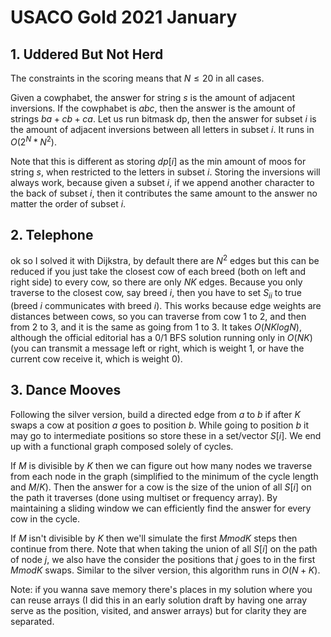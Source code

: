# USACO Gold 2021 January

## 1. Uddered But Not Herd

The constraints in the scoring means that $N \le 20$ in all cases.

Given a cowphabet, the answer for string $s$ is the amount of adjacent inversions. If the cowphabet is $abc$, then the answer is the amount of strings $ba+cb+ca$. Let us run bitmask dp, then the answer for subset $i$ is the amount of adjacent inversions between all letters in subset $i$. It runs in $O(2^N*N^2)$.

Note that this is different as storing $dp[i]$ as the min amount of moos for string $s$, when restricted to the letters in subset $i$. Storing the inversions will always work, because given a subset $i$, if we append another character to the back of subset $i$, then it contributes the same amount to the answer no matter the order of subset $i$.

## 2. Telephone

ok so I solved it with Dijkstra, by default there are $N^2$ edges but this can be reduced if you just take the closest cow of each breed (both on left and right side) to every cow, so there are only $NK$ edges. Because you only traverse to the closest cow, say breed $i$, then you have to set $S_{ii}$ to true (breed $i$ communicates with breed $i$). This works because edge weights are distances between cows, so you can traverse from cow $1$ to $2$, and then from $2$ to $3$, and it is the same as going from $1$ to $3$. It takes $O(NKlogN)$, although the official editorial has a $0/1$ BFS solution running only in $O(NK)$ (you can transmit a message left or right, which is weight $1$, or have the current cow receive it, which is weight $0$).

## 3. Dance Mooves

Following the silver version, build a directed edge from $a$ to $b$ if after $K$ swaps a cow at position $a$ goes to position $b$. While going to position $b$ it may go to intermediate positions so store these in a set/vector $S[i]$. We end up with a functional graph composed solely of cycles. 

If $M$ is divisible by $K$ then we can figure out how many nodes we traverse from each node in the graph (simplified to the minimum of the cycle length and $M/K$). Then the answer for a cow is the size of the union of all $S[i]$ on the path it traverses (done using multiset or frequency array). By maintaining a sliding window we can efficiently find the answer for every cow in the cycle.

If $M$ isn't divisible by $K$ then we'll simulate the first $M mod K$ steps then continue from there. Note that when taking the union of all $S[i]$ on the path of node $j$, we also have the consider the positions that $j$ goes to in the first $M mod K$ swaps. Similar to the silver version, this algorithm runs in $O(N+K)$.

Note: if you wanna save memory there's places in my solution where you can reuse arrays (I did this in an early solution draft by having one array serve as the position, visited, and answer arrays) but for clarity they are separated.